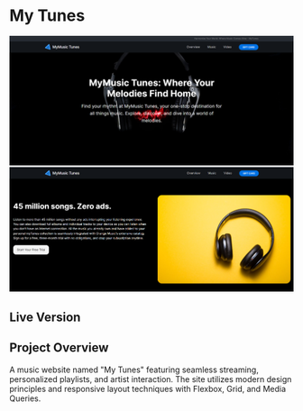 # My Tunes

<p >
    <img src="MyTunes_img1.png" ><br>
    <img src="MyTunes_img2.png">
</p>

## Live Version

<!-- **[Click here! :)](file:///D:/Major%20Projects/Hackathon%201.0/1.%20My%20Tunes/index.html)** -->

## Project Overview

A music website named "My Tunes" featuring seamless streaming, personalized playlists, and artist interaction. The site utilizes modern design principles and responsive layout techniques with Flexbox, Grid, and Media Queries.
